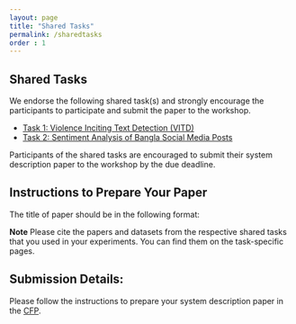 ```yaml
---
layout: page
title: "Shared Tasks"
permalink: /sharedtasks
order : 1
---
```


## Shared Tasks

We endorse the following shared task(s) and strongly encourage the participants to participate and submit the paper to the workshop.
- [Task 1: Violence Inciting Text Detection (VITD)](https://github.com/blp-workshop/blp_task1)
- [Task 2: Sentiment Analysis of Bangla Social Media Posts](https://github.com/blp-workshop/blp_task2)


Participants of the shared tasks are encouraged to submit their system description paper to the workshop by the due deadline.

## Instructions to Prepare Your Paper

The title of paper should be in the following format:


**Note** Please cite the papers and datasets from the respective shared tasks that you used in your experiments. You can find them on the task-specific pages.

## Submission Details:
Please follow the instructions to prepare your system description paper in the [CFP](https://blp-workshop.github.io/cfp).
